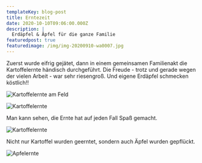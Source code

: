 ```yaml
---
templateKey: blog-post
title: Erntezeit
date: 2020-10-10T09:06:00.000Z
description: |
  Erdäpfel & Äpfel für die ganze Familie
featuredpost: true
featuredimage: /img/img-20200910-wa0007.jpg
---
```

Zuerst wurde eifrig gejätet, dann in einem gemeinsamen Familienakt die Kartoffelernte händisch durchgeführt. Die Freude - trotz und gerade wegen der vielen Arbeit - war sehr riesengroß. Und eigene Erdäpfel schmecken köstlich!!



![Kartoffelernte am Feld](/img/kartoffel-ernte-2.jpg "Kartoffelernte am Feld")

![Kartoffelernte](/img/schwader.jpg "Kartoffelernte")

Man kann sehen, die Ernte hat auf jeden Fall Spaß gemacht. 

![Kartoffelernte ](/img/kartoffel-ernte.jpg "Kartoffelernte")



Nicht nur Kartoffel wurden geerntet, sondern auch Äpfel wurden gepflückt.

![Apfelernte](/img/aepfel.jpg "Apfelernte")